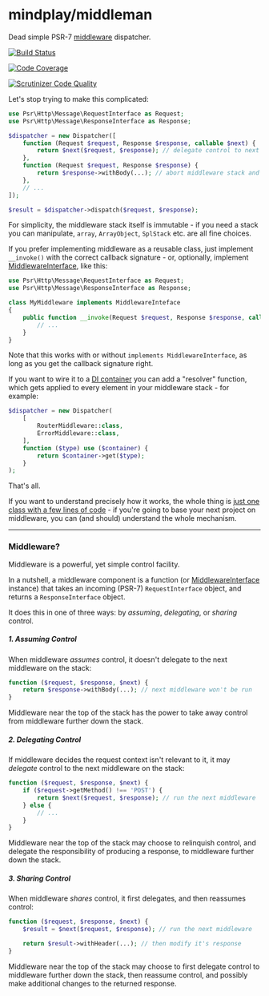 mindplay/middleman
==================

Dead simple PSR-7 [middleware](#middleware) dispatcher.

[![Build Status](https://travis-ci.org/mindplay-dk/middleman.svg)](https://travis-ci.org/mindplay-dk/middleman)

[![Code Coverage](https://scrutinizer-ci.com/g/mindplay-dk/middleman/badges/coverage.png?b=master)](https://scrutinizer-ci.com/g/mindplay-dk/middleman/?branch=master)

[![Scrutinizer Code Quality](https://scrutinizer-ci.com/g/mindplay-dk/middleman/badges/quality-score.png?b=master)](https://scrutinizer-ci.com/g/mindplay-dk/middleman/?branch=master)

Let's stop trying to make this complicated:

```php
use Psr\Http\Message\RequestInterface as Request;
use Psr\Http\Message\ResponseInterface as Response;

$dispatcher = new Dispatcher([
    function (Request $request, Response $response, callable $next) {
        return $next($request, $response); // delegate control to next middleware
    },
    function (Request $request, Response $response) {
        return $response->withBody(...); // abort middleware stack and return the response
    },
    // ...
]);

$result = $dispatcher->dispatch($request, $response);
```

For simplicity, the middleware stack itself is immutable - if you need a stack you can manipulate, `array`, `ArrayObject`, `SplStack` etc. are all fine choices.

If you prefer implementing middleware as a reusable class, just implement `__invoke()` with the correct callback signature - or, optionally, implement [MiddlewareInterface](src/MiddlewareInterface.php), like this:

```php
use Psr\Http\Message\RequestInterface as Request;
use Psr\Http\Message\ResponseInterface as Response;

class MyMiddleware implements MiddlewareInteface
{
    public function __invoke(Request $request, Response $response, callable $next) {
        // ...
    }
}
```

Note that this works with or without `implements MiddlewareInterface`, as long as you get the callback signature right.

If you want to wire it to a [DI container](https://github.com/container-interop/container-interop#compatible-projects)
you can add a "resolver" function, which gets applied to every element in your middleware stack - for example:

```php
$dispatcher = new Dispatcher(
    [
        RouterMiddleware::class,
        ErrorMiddleware::class,
    ],
    function ($type) use ($container) {
        return $container->get($type);
    }
);
```

That's all.

If you want to understand precisely how it works, the whole thing is [just one class
with a few lines of code](src/Dispatcher.php) - if you're going to base your next
project on middleware, you can (and should) understand the whole mechanism.

-----

<a name="middleware"></a>
### Middleware?

Middleware is a powerful, yet simple control facility.

In a nutshell, a middleware component is a function (or [MiddlewareInterface](src/MiddlewareInterface.php) instance)
that takes an incoming (PSR-7) `RequestInterface` object, and returns a `ResponseInterface` object.

It does this in one of three ways: by *assuming*, *delegating*, or *sharing* control.

##### 1. Assuming Control

When middleware *assumes* control, it doesn't delegate to the next middleware on the stack:

```php
function ($request, $response, $next) {
    return $response->withBody(...); // next middleware won't be run
}
```

Middleware near the top of the stack has the power to take away control from middleware
further down the stack.

##### 2. Delegating Control

If middleware decides the request context isn't relevant to it, it may *delegate* control
to the next middleware on the stack:

```php
function ($request, $response, $next) {
    if ($request->getMethod() !== 'POST') {
        return $next($request, $response); // run the next middleware
    } else {
        // ...
    }
}
```

Middleware near the top of the stack may choose to relinquish control, and delegate
the responsibility of producing a response, to middleware further down the stack.

##### 3. Sharing Control

When middleware *shares* control, it first delegates, and then reassumes control:

```php
function ($request, $response, $next) {
    $result = $next($request, $response); // run the next middleware

    return $result->withHeader(...); // then modify it's response
}
```

Middleware near the top of the stack may choose to first delegate control to middleware
further down the stack, then reassume control, and possibly make additional changes to
the returned response.
